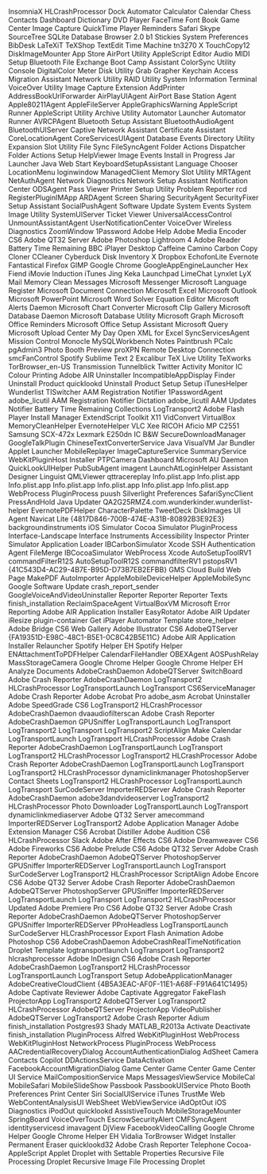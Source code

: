 InsomniaX
HLCrashProcessor
Dock
Automator
Calculator
Calendar
Chess
Contacts
Dashboard
Dictionary
DVD Player
FaceTime
Font Book
Game Center
Image Capture
QuickTime Player
Reminders
Safari
Skype
SourceTree
SQLite Database Browser 2.0 b1
Stickies
System Preferences
BibDesk
LaTeXiT
TeXShop
TextEdit
Time Machine
tn3270 X
TouchCopy12
DiskImageMounter
App Store
AirPort Utility
AppleScript Editor
Audio MIDI Setup
Bluetooth File Exchange
Boot Camp Assistant
ColorSync Utility
Console
DigitalColor Meter
Disk Utility
Grab
Grapher
Keychain Access
Migration Assistant
Network Utility
RAID Utility
System Information
Terminal
VoiceOver Utility
Image Capture Extension
AddPrinter
AddressBookUrlForwarder
AirPlayUIAgent
AirPort Base Station Agent
Apple80211Agent
AppleFileServer
AppleGraphicsWarning
AppleScript Runner
AppleScript Utility
Archive Utility
Automator Launcher
Automator Runner
AVRCPAgent
Bluetooth Setup Assistant
BluetoothAudioAgent
BluetoothUIServer
Captive Network Assistant
Certificate Assistant
CoreLocationAgent
CoreServicesUIAgent
Database Events
Directory Utility
Expansion Slot Utility
File Sync
FileSyncAgent
Folder Actions Dispatcher
Folder Actions Setup
HelpViewer
Image Events
Install in Progress
Jar Launcher
Java Web Start
KeyboardSetupAssistant
Language Chooser
LocationMenu
loginwindow
ManagedClient
Memory Slot Utility
MRTAgent
NetAuthAgent
Network Diagnostics
Network Setup Assistant
Notification Center
ODSAgent
Pass Viewer
Printer Setup Utility
Problem Reporter
rcd
RegisterPluginIMApp
ARDAgent
Screen Sharing
SecurityAgent
SecurityFixer
Setup Assistant
SocialPushAgent
Software Update
System Events
System Image Utility
SystemUIServer
Ticket Viewer
UniversalAccessControl
UnmountAssistantAgent
UserNotificationCenter
VoiceOver
Wireless Diagnostics
ZoomWindow
1Password
Adobe Help
Adobe Media Encoder CS6
Adobe QT32 Server
Adobe Photoshop Lightroom 4
Adobe Reader
Battery Time Remaining
BBC iPlayer Desktop
Caffeine
Camino
Carbon Copy Cloner
CCleaner
Cyberduck
Disk Inventory X
Dropbox
EchofonLite
Evernote
Fantastical
Firefox
GIMP
Google Chrome
GoogleAppEngineLauncher
Hex Fiend
iMovie
Induction
iTunes
Jing
Keka
Launchpad
LimeChat
Lynxlet
LyX
Mail
Memory Clean
Messages
Microsoft Messenger
Microsoft Language Register
Microsoft Document Connection
Microsoft Excel
Microsoft Outlook
Microsoft PowerPoint
Microsoft Word
Solver
Equation Editor
Microsoft Alerts Daemon
Microsoft Chart Converter
Microsoft Clip Gallery
Microsoft Database Daemon
Microsoft Database Utility
Microsoft Graph
Microsoft Office Reminders
Microsoft Office Setup Assistant
Microsoft Query
Microsoft Upload Center
My Day
Open XML for Excel
SyncServicesAgent
Mission Control
Monocle
MySQLWorkbench
Notes
Paintbrush
PCalc
pgAdmin3
Photo Booth
Preview
proXPN
Remote Desktop Connection
smcFanControl
Spotify
Sublime Text 2
Excalibur
TeX Live Utility
TeXworks
TorBrowser_en-US
Transmission
Tunnelblick
Twitter
Activity Monitor
IC Colour Printing
Adobe AIR Uninstaller
IncompatibleAppDisplay
Finder
Uninstall Product
quicklookd
Uninstall Product
Setup
Setup
iTunesHelper
Wunderlist
TISwitcher
AAM Registration Notifier
1PasswordAgent
adobe_licutil
AAM Registration Notifier
Dictation
adobe_licutil
AAM Updates Notifier
Battery Time Remaining
Collections
LogTransport2
Adobe Flash Player Install Manager
ExtendScript Toolkit
X11
VidConvert
VirtualBox
MemoryCleanHelper
EvernoteHelper
VLC
Xee
RICOH Aficio MP C2551
Samsung SCX-472x
Lexmark E250dn
IC B&W
SecureDownloadManager
GoogleTalkPlugin
ChineseTextConverterService
Java VisualVM
Jar Bundler
Applet Launcher
MobileReplayer
ImageCaptureService
SummaryService
WebKitPluginHost
Installer
PTPCamera
Dashboard
Microsoft AU Daemon
QuickLookUIHelper
PubSubAgent
imagent
LaunchAtLoginHelper
Assistant
Designer
Linguist
QMLViewer
qttracereplay
Info.plist.app
Info.plist.app
Info.plist.app
Info.plist.app
Info.plist.app
Info.plist.app
Info.plist.app
WebProcess
PluginProcess
puush
Silverlight Preferences
SafariSyncClient
PressAndHold
Java Updater
QA2G25RMZ4.com.wunderkinder.wunderlist-helper
EvernotePDFHelper
CharacterPalette
TweetDeck
DiskImages UI Agent
Navicat Lite
{4817D846-700B-474E-A31B-80892B3E92E3}
backgroundinstruments
iOS Simulator
Cocoa Simulator
PluginProcess
Interface-Landscape
Interface
Instruments
Accessibility Inspector
Printer Simulator
Application Loader
IBCarbonSimulator
Xcode SSH Authentication Agent
FileMerge
IBCocoaSimulator
WebProcess
Xcode
AutoSetupToolRV1
commandFilterR12S
AutoSetupToolR12S
commandfilterRV1
pstopsRV1
{41C543D4-AC29-4B7E-B95D-D73B7EB2EFBB}
GMS
Cloud
Build Web Page
MakePDF
AutoImporter
AppleMobileDeviceHelper
AppleMobileSync
Google Software Update
crash_report_sender
GoogleVoiceAndVideoUninstaller
Reporter
Reporter
Reporter
Texts
finish_installation
ReclaimSpaceAgent
VirtualBoxVM
Microsoft Error Reporting
Adobe AIR Application Installer
EasyRotator
Adobe AIR Updater
iResize
plugin-container
Get iPlayer Automator
Template
store_helper
Adobe Bridge CS6
Web Gallery
Adobe Illustrator CS6
AdobeQTServer
{FA19351D-E98C-48C1-B5E1-0C8C42B5E11C}
Adobe AIR Application Installer
Relauncher
Spotify Helper EH
Spotify Helper
ENAttachmentToPDFHelper
CalendarFileHandler
OBEXAgent
AOSPushRelay
MassStorageCamera
Google Chrome Helper
Google Chrome Helper EH
Analyze Documents
AdobeCrashDaemon
AdobeQTServer
SwitchBoard
Adobe Crash Reporter
AdobeCrashDaemon
LogTransport2
HLCrashProcessor
LogTransportLaunch
LogTransport
CS6ServiceManager
Adobe Crash Reporter
Adobe Acrobat Pro
adobe_asm
Acrobat Uninstaller
Adobe SpeedGrade CS6
LogTransport2
HLCrashProcessor
AdobeCrashDaemon
dvaaudiofilterscan
Adobe Crash Reporter
AdobeCrashDaemon
GPUSniffer
LogTransportLaunch
LogTransport
LogTransport2
LogTransport
LogTransport2
ScriptAlign
Make Calendar
LogTransportLaunch
LogTransport
HLCrashProcessor
Adobe Crash Reporter
AdobeCrashDaemon
LogTransportLaunch
LogTransport
LogTransport2
HLCrashProcessor
LogTransport2
HLCrashProcessor
Adobe Crash Reporter
AdobeCrashDaemon
LogTransportLaunch
LogTransport
LogTransport2
HLCrashProcessor
dynamiclinkmanager
PhotoshopServer
Contact Sheets
LogTransport2
HLCrashProcessor
LogTransportLaunch
LogTransport
SurCodeServer
ImporterREDServer
Adobe Crash Reporter
AdobeCrashDaemon
adobe3dandvideoserver
LogTransport2
HLCrashProcessor
Photo Downloader
LogTransportLaunch
LogTransport
dynamiclinkmediaserver
Adobe QT32 Server
amecommand
ImporterREDServer
LogTransport2
Adobe Application Manager
Adobe Extension Manager CS6
Acrobat Distiller
Adobe Audition CS6
HLCrashProcessor
Slack
Adobe After Effects CS6
Adobe Dreamweaver CS6
Adobe Fireworks CS6
Adobe Prelude CS6
Adobe QT32 Server
Adobe Crash Reporter
AdobeCrashDaemon
AdobeQTServer
PhotoshopServer
GPUSniffer
ImporterREDServer
LogTransportLaunch
LogTransport
SurCodeServer
LogTransport2
HLCrashProcessor
ScriptAlign
Adobe Encore CS6
Adobe QT32 Server
Adobe Crash Reporter
AdobeCrashDaemon
AdobeQTServer
PhotoshopServer
GPUSniffer
ImporterREDServer
LogTransportLaunch
LogTransport
LogTransport2
HLCrashProcessor
Updated
Adobe Premiere Pro CS6
Adobe QT32 Server
Adobe Crash Reporter
AdobeCrashDaemon
AdobeQTServer
PhotoshopServer
GPUSniffer
ImporterREDServer
PProHeadless
LogTransportLaunch
SurCodeServer
HLCrashProcessor
Export Flash Animation
Adobe Photoshop CS6
AdobeCrashDaemon
AdobeCrashRealTimeNotification
Droplet Template
logtransportlaunch
LogTransport
LogTransport2
hlcrashprocessor
Adobe InDesign CS6
Adobe Crash Reporter
AdobeCrashDaemon
LogTransport2
HLCrashProcessor
LogTransportLaunch
LogTransport
Setup
AdobeApplicationManager
AdobeCreativeCloudClient
{4B5A3EAC-AF0F-11E1-A68F-F91A641C1495}
Adobe Captivate Reviewer
Adobe Captivate
Aggregator
FakeFlash
ProjectorApp
LogTransport2
AdobeQTServer
LogTransport2
HLCrashProcessor
AdobeQTServer
ProjectorApp
VideoPublisher
AdobeQTServer
LogTransport2
Adobe Crash Reporter
Adium
finish_installation
Postgres93
Shady
MATLAB_R2013a
Activate
Deactivate
finish_installation
PluginProcess
Alfred
WebKitPluginHost
WebProcess
WebKitPluginHost
NetworkProcess
PluginProcess
WebProcess
AACredentialRecoveryDialog
AccountAuthenticationDialog
AdSheet
Camera
Contacts
Copilot
DDActionsService
DataActivation
FacebookAccountMigrationDialog
Game Center
Game Center
Game Center UI Service
MailCompositionService
Maps
MessagesViewService
MobileCal
MobileSafari
MobileSlideShow
Passbook
PassbookUIService
Photo Booth
Preferences
Print Center
Siri
SocialUIService
iTunes
TrustMe
Web
WebContentAnalysisUI
WebSheet
WebViewService
iAdOptOut
iOS Diagnostics
iPodOut
quicklookd
AssistiveTouch
MobileStorageMounter
SpringBoard
VoiceOverTouch
EscrowSecurityAlert
CMFSyncAgent
identityservicesd
imavagent
DjView
FacebookVideoCalling
Google Chrome Helper
Google Chrome Helper EH
Vidalia
TorBrowser
Widget Installer
Permanent Eraser
quicklookd32
Adobe Crash Reporter
Telephone
Cocoa-AppleScript Applet
Droplet with Settable Properties
Recursive File Processing Droplet
Recursive Image File Processing Droplet
